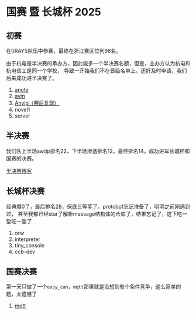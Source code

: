 # 国赛 暨 长城杯 2025

## 初赛

在0RAYS队伍中参赛，最终在浙江赛区位列98名。

由于杭电是半决赛的承办方，因此能多一个半决赛名额，但是，主办方认为杭电和杭电信工是同一个学校，
导致一开始我们不在晋级名单上。还好及时申请，我们后来成功进半决赛了。

1. [anote](anote.md)
2. [avm](avm.md)
3. [Anyip（赛后复现）](Anyip.md)
4. novel1
5. server

## 半决赛

我们队上半场awdp排名22，下半场渗透排名12，最终排名14，成功进军长城杯和国赛的决赛。

[半决赛博客](https://rocketma.dev/2025/03/19/semifinal/)

## 长城杯决赛

经典爆0了，最后排名28，保底三等奖了。protobuf忘记准备了，明明之前刚遇到过，
甚至我都已经star了解析message结构体的仓库了，结果忘记了，这下吃一堑吃一堑了

1. orw
2. interpreter
3. tiny_console
4. ccb-dev

## 国赛决赛

第一天只做了一个`easy_can`，`mqtt`那里就是没想到有个条件竞争，这么简单的题，太遗憾了

1. [mqtt](final.mqtt.md)
